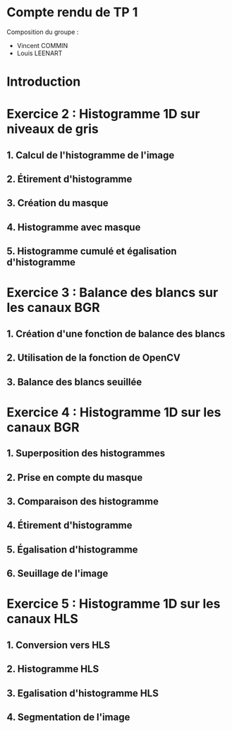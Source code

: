 # Compte rendu de TP 1

Composition du groupe : 
- Vincent COMMIN
- Louis LEENART

# Introduction

# Exercice 2 : Histogramme 1D sur niveaux de gris

## 1. Calcul de l'histogramme de l'image

## 2. Étirement d'histogramme

## 3. Création du masque

## 4. Histogramme avec masque

## 5. Histogramme cumulé et égalisation d'histogramme


# Exercice 3 : Balance des blancs sur les canaux BGR

## 1. Création d'une fonction de balance des blancs

## 2. Utilisation de la fonction de OpenCV

## 3. Balance des blancs seuillée

# Exercice 4 : Histogramme 1D sur les canaux BGR

## 1. Superposition des histogrammes

## 2. Prise en compte du masque

## 3. Comparaison des histogramme

## 4. Étirement d'histogramme

## 5. Égalisation d'histogramme

## 6. Seuillage de l'image

# Exercice 5 : Histogramme 1D sur les canaux HLS

## 1. Conversion vers HLS

## 2. Histogramme HLS

## 3. Egalisation d'histogramme HLS

## 4. Segmentation de l'image